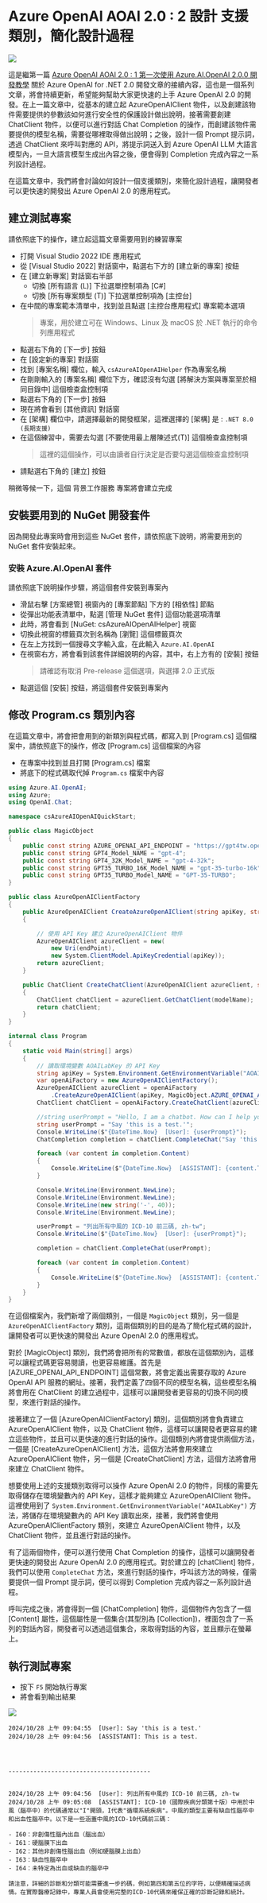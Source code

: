 # Azure OpenAI AOAI 2.0 : 2 設計 支援類別，簡化設計過程

![](../Images/cs2024-9927.png)

這是繼第一篇 [Azure OpenAI AOAI 2.0 : 1 第一次使用 Azure.AI.OpenAI 2.0.0 開發教學](https://csharpkh.blogspot.com/2024/10/csharp-Azure-OpenAI-AI-ChatCompletion-Prompt-ASSISTANT-Quick-Start.html) 關於 Azure OpenAI for .NET 2.0 開發文章的接續內容，這也是一個系列文章，將會持續更新，希望能夠幫助大家更快速的上手 Azure OpenAI 2.0 的開發。在上一篇文章中，從基本的建立起 AzureOpenAIClient 物件，以及創建該物件需要提供的參數該如何進行安全性的保護設計做出說明，接著需要創建 ChatClient 物件，以便可以進行對話 Chat Completion 的操作，而創建該物件需要提供的模型名稱，需要從哪裡取得做出說明；之後，設計一個 Prompt 提示詞，透過 ChatClient 來呼叫對應的 API，將提示詞送入到 Azure OpenAI LLM 大語言模型內，一旦大語言模型生成出內容之後，便會得到 Completion 完成內容之一系列設計過程。

在這篇文章中，我們將會討論如何設計一個支援類別，來簡化設計過程，讓開發者可以更快速的開發出 Azure OpenAI 2.0 的應用程式。

## 建立測試專案

請依照底下的操作，建立起這篇文章需要用到的練習專案

* 打開 Visual Studio 2022 IDE 應用程式
* 從 [Visual Studio 2022] 對話窗中，點選右下方的 [建立新的專案] 按鈕
* 在 [建立新專案] 對話窗右半部
  * 切換 [所有語言 (L)] 下拉選單控制項為 [C#]
  * 切換 [所有專案類型 (T)] 下拉選單控制項為 [主控台]
* 在中間的專案範本清單中，找到並且點選 [主控台應用程式] 專案範本選項
  > 專案，用於建立可在 Windows、Linux 及 macOS 於 .NET 執行的命令列應用程式
* 點選右下角的 [下一步] 按鈕
* 在 [設定新的專案] 對話窗
* 找到 [專案名稱] 欄位，輸入 `csAzureAIOpenAIHelper` 作為專案名稱
* 在剛剛輸入的 [專案名稱] 欄位下方，確認沒有勾選 [將解決方案與專案至於相同目錄中] 這個檢查盒控制項
* 點選右下角的 [下一步] 按鈕
* 現在將會看到 [其他資訊] 對話窗
* 在 [架構] 欄位中，請選擇最新的開發框架，這裡選擇的 [架構] 是 : `.NET 8.0 (長期支援)`
* 在這個練習中，需要去勾選 [不要使用最上層陳述式(T)] 這個檢查盒控制項
  > 這裡的這個操作，可以由讀者自行決定是否要勾選這個檢查盒控制項
* 請點選右下角的 [建立] 按鈕

稍微等候一下，這個 背景工作服務 專案將會建立完成

## 安裝要用到的 NuGet 開發套件

因為開發此專案時會用到這些 NuGet 套件，請依照底下說明，將需要用到的 NuGet 套件安裝起來。

### 安裝 Azure.AI.OpenAI 套件

請依照底下說明操作步驟，將這個套件安裝到專案內

* 滑鼠右擊 [方案總管] 視窗內的 [專案節點] 下方的 [相依性] 節點
* 從彈出功能表清單中，點選 [管理 NuGet 套件] 這個功能選項清單
* 此時，將會看到 [NuGet: csAzureAIOpenAIHelper] 視窗
* 切換此視窗的標籤頁次到名稱為 [瀏覽] 這個標籤頁次
* 在左上方找到一個搜尋文字輸入盒，在此輸入 `Azure.AI.OpenAI`
* 在視窗右方，將會看到該套件詳細說明的內容，其中，右上方有的 [安裝] 按鈕
  > 請確認有取消 Pre-release 這個選項，與選擇 2.0 正式版
* 點選這個 [安裝] 按鈕，將這個套件安裝到專案內

## 修改 Program.cs 類別內容

在這篇文章中，將會把會用到的新類別與程式碼，都寫入到 [Program.cs] 這個檔案中，請依照底下的操作，修改 [Program.cs] 這個檔案的內容

* 在專案中找到並且打開 [Program.cs] 檔案
* 將底下的程式碼取代掉 `Program.cs` 檔案中內容

```csharp
using Azure.AI.OpenAI;
using Azure;
using OpenAI.Chat;

namespace csAzureAIOpenAIQuickStart;

public class MagicObject
{
    public const string AZURE_OPENAI_API_ENDPOINT = "https://gpt4tw.openai.azure.com/";
    public const string GPT4_Model_NAME = "gpt-4";
    public const string GPT4_32K_Model_NAME = "gpt-4-32k";
    public const string GPT35_TURBO_16K_Model_NAME = "gpt-35-turbo-16k";
    public const string GPT35_TURBO_Model_NAME = "GPT-35-TURBO";
}

public class AzureOpenAIClientFactory
{
    public AzureOpenAIClient CreateAzureOpenAIClient(string apiKey, string endPoint)
    {

        // 使用 API Key 建立 AzureOpenAIClient 物件
        AzureOpenAIClient azureClient = new(
            new Uri(endPoint),
            new System.ClientModel.ApiKeyCredential(apiKey));
        return azureClient;
    }

    public ChatClient CreateChatClient(AzureOpenAIClient azureClient, string modelName)
    {
        ChatClient chatClient = azureClient.GetChatClient(modelName);
        return chatClient;
    }
}

internal class Program
{
    static void Main(string[] args)
    {
        // 讀取環境變數 AOAILabKey 的 API Key
        string apiKey = System.Environment.GetEnvironmentVariable("AOAILabKey");
        var openAiFactory = new AzureOpenAIClientFactory();
        AzureOpenAIClient azureClient = openAiFactory
            .CreateAzureOpenAIClient(apiKey, MagicObject.AZURE_OPENAI_API_ENDPOINT);
        ChatClient chatClient = openAiFactory.CreateChatClient(azureClient, MagicObject.GPT4_Model_NAME);

        //string userPrompt = "Hello, I am a chatbot. How can I help you today?";
        string userPrompt = "Say 'this is a test.'";
        Console.WriteLine($"{DateTime.Now}  [User]: {userPrompt}");
        ChatCompletion completion = chatClient.CompleteChat("Say 'this is a test.'");

        foreach (var content in completion.Content)
        {
            Console.WriteLine($"{DateTime.Now}  [ASSISTANT]: {content.Text}");
        }

        Console.WriteLine(Environment.NewLine);
        Console.WriteLine(Environment.NewLine);
        Console.WriteLine(new string('-', 40));
        Console.WriteLine(Environment.NewLine);

        userPrompt = "列出所有中風的 ICD-10 前三碼, zh-tw";
        Console.WriteLine($"{DateTime.Now}  [User]: {userPrompt}");

        completion = chatClient.CompleteChat(userPrompt);

        foreach (var content in completion.Content)
        {
            Console.WriteLine($"{DateTime.Now}  [ASSISTANT]: {content.Text}");
        }
    }
}
```

在這個檔案內，我們新增了兩個類別，一個是 `MagicObject` 類別，另一個是 `AzureOpenAIClientFactory` 類別，這兩個類別的目的是為了簡化程式碼的設計，讓開發者可以更快速的開發出 Azure OpenAI 2.0 的應用程式。

對於 [MagicObject] 類別，我們將會把所有的常數值，都放在這個類別內，這樣可以讓程式碼更容易閱讀，也更容易維護。首先是 [AZURE_OPENAI_API_ENDPOINT] 這個常數，將會定義出需要存取的 Azure OpenAI API 服務的網址。接著，我們定義了四個不同的模型名稱，這些模型名稱將會用在 ChatClient 的建立過程中，這樣可以讓開發者更容易的切換不同的模型，來進行對話的操作。

接著建立了一個 [AzureOpenAIClientFactory] 類別，這個類別將會負責建立 AzureOpenAIClient 物件，以及 ChatClient 物件，這樣可以讓開發者更容易的建立這些物件，並且可以更快速的進行對話的操作。這個類別內將會提供兩個方法，一個是 [CreateAzureOpenAIClient] 方法，這個方法將會用來建立 AzureOpenAIClient 物件，另一個是 [CreateChatClient] 方法，這個方法將會用來建立 ChatClient 物件。

想要使用上述的支援類別取得可以操作 Azure OpenAI 2.0 的物件，同樣的需要先取得儲存在環境變數內的 API Key，這樣才能夠建立 AzureOpenAIClient 物件。這裡使用到了 `System.Environment.GetEnvironmentVariable("AOAILabKey")` 方法，將儲存在環境變數內的 API Key 讀取出來，接著，我們將會使用 AzureOpenAIClientFactory 類別，來建立 AzureOpenAIClient 物件，以及 ChatClient 物件，並且進行對話的操作。

有了這兩個物件，便可以進行使用 Chat Completion 的操作，這樣可以讓開發者更快速的開發出 Azure OpenAI 2.0 的應用程式。對於建立的 [chatClient] 物件，我們可以使用 `CompleteChat` 方法，來進行對話的操作，呼叫該方法的時候，僅需要提供一個 Prompt 提示詞，便可以得到 Completion 完成內容之一系列設計過程。

呼叫完成之後，將會得到一個 [ChatCompletion] 物件，這個物件內包含了一個 [Content] 屬性，這個屬性是一個集合(其型別為 [Collection<ChatMessageContentPart>])，裡面包含了一系列的對話內容，開發者可以透過這個集合，來取得對話的內容，並且顯示在螢幕上。

## 執行測試專案
* 按下 `F5` 開始執行專案
* 將會看到輸出結果

![](../Images/cs2024-9926.png)

```plaintext
2024/10/28 上午 09:04:55  [User]: Say 'this is a test.'
2024/10/28 上午 09:04:56  [ASSISTANT]: This is a test.




----------------------------------------


2024/10/28 上午 09:04:56  [User]: 列出所有中風的 ICD-10 前三碼, zh-tw
2024/10/28 上午 09:05:08  [ASSISTANT]: ICD-10（國際疾病分類第十版）中用於中風（腦卒中）的代碼通常以"I"開頭，I代表"循環系統疾病"。中風的類型主要有缺血性腦卒中和出血性腦卒中。以下是一些涵蓋中風的ICD-10代碼前三碼：

- I60：非創傷性腦內出血（腦出血）
- I61：硬腦膜下出血
- I62：其他非創傷性腦出血（例如硬腦膜上出血）
- I63：缺血性腦卒中
- I64：未特定為出血或缺血的腦卒中

請注意，詳細的診斷和分類可能需要進一步的碼，例如第四和第五位的字符，以便精確描述病情。在實際醫療記錄中，專業人員會使用完整的ICD-10代碼來確保正確的診斷記錄和統計。
```